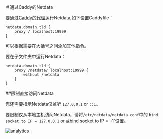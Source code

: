 ＃通过Caddy的Netdata

要通过[Caddy的代理](https://caddyserver.com/docs/proxy)运行Netdata,如下设置Caddyfile：

```caddyfile
netdata.domain.tld {
    proxy / localhost:19999
}
```

可以根据需要在大括号之间添加其他指令。

要在子文件夹中运行Netdata：

```caddyfile
netdata.domain.tld {
    proxy /netdata/ localhost:19999 {
        without /netdata
    }
}
```

##限制直接访问Netdata

您还需要指示Netdata仅监听 `127.0.0.1` or `::1`。

要限制仅从本地主机访问Netdata，请将`/etc/netdata/netdata.conf`中的 `bind socket to IP = 127.0.0.1` or `或`bind socket to IP = ::1`设置。

[![analytics](https://www.google-analytics.com/collect?v=1&aip=1&t=pageview&_s=1&ds=github&dr=https%3A%2F%2Fgithub.com%2Fnetdata%2Fnetdata&dl=https%3A%2F%2Fmy-netdata.io%2Fgithub%2Fdocs%2FRunning-behind-caddy&_u=MAC~&cid=5792dfd7-8dc4-476b-af31-da2fdb9f93d2&tid=UA-64295674-3)](<>)